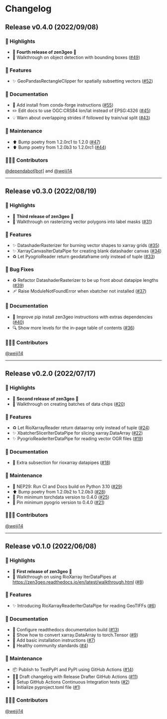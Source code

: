 # Changelog

## Release v0.4.0 (2022/09/08)

### 💫 Highlights

* 🎉 **Fourth release of zen3geo** 🎉
* 🚸 Walkthrough on object detection with bounding boxes ([#49](https://github.com/weiji14/zen3geo/pull/49))

### 🚀 Features

* ✨ GeoPandasRectangleClipper for spatially subsetting vectors ([#52](https://github.com/weiji14/zen3geo/pull/52))

### 📖 Documentation

* 📝 Add install from conda-forge instructions ([#55](https://github.com/weiji14/zen3geo/pull/55))
* ✏️ Edit docs to use OGC:CRS84 lon/lat instead of EPSG:4326 ([#45](https://github.com/weiji14/zen3geo/pull/45))
* 💡 Warn about overlapping strides if followed by train/val split ([#43](https://github.com/weiji14/zen3geo/pull/43))

### 🧰 Maintenance

* ⬆️ Bump poetry from 1.2.0rc1 to 1.2.0 ([#47](https://github.com/weiji14/zen3geo/pull/47))
* ⬆️ Bump poetry from 1.2.0b3 to 1.2.0rc1 ([#44](https://github.com/weiji14/zen3geo/pull/44))

### 🧑‍🤝‍🧑 Contributors

[@dependabot[bot]](https://github.com/dependabot-bot) and [@weiji14](https://github.com/weiji14)

---

## Release v0.3.0 (2022/08/19)

### 💫 Highlights

* 🎉 **Third release of zen3geo** 🎉
* 🚸 Walkthrough on rasterizing vector polygons into label masks ([#31](https://github.com/weiji14/zen3geo/pull/31))

### 🚀 Features

* ✨ DatashaderRasterizer for burning vector shapes to xarray grids ([#35](https://github.com/weiji14/zen3geo/pull/35))
* ✨ XarrayCanvasIterDataPipe for creating blank datashader canvas ([#34](https://github.com/weiji14/zen3geo/pull/34))
* ♻️ Let PyogrioReader return geodataframe only instead of tuple ([#33](https://github.com/weiji14/zen3geo/pull/33))

### 🐛 Bug Fixes

* ♻️ Refactor DatashaderRasterizer to be up front about datapipe lengths ([#39](https://github.com/weiji14/zen3geo/pull/39))
* 🩹 Raise ModuleNotFoundError when xbatcher not installed ([#37](https://github.com/weiji14/zen3geo/pull/37))

### 📖 Documentation

* 📝 Improve pip install zen3geo instructions with extras dependencies ([#40](https://github.com/weiji14/zen3geo/pull/40))
* 🔍 Show more levels for the in-page table of contents ([#36](https://github.com/weiji14/zen3geo/pull/36))

### 🧑‍🤝‍🧑 Contributors

[@weiji14](https://github.com/weiji14)

---

## Release v0.2.0 (2022/07/17)

### 💫 Highlights

* 🎉 **Second release of zen3geo** 🎉
* 🚸 Walkthrough on creating batches of data chips ([#20](https://github.com/weiji14/zen3geo/pull/20))

### 🚀 Features

* ♻️ Let RioXarrayReader return dataarray only instead of tuple ([#24](https://github.com/weiji14/zen3geo/pull/24))
* ✨ XbatcherSlicerIterDataPipe for slicing xarray.DataArray ([#22](https://github.com/weiji14/zen3geo/pull/22))
* ✨ PyogrioReaderIterDataPipe for reading vector OGR files ([#19](https://github.com/weiji14/zen3geo/pull/19))

### 📖 Documentation

* 🎨 Extra subsection for rioxarray datapipes ([#18](https://github.com/weiji14/zen3geo/pull/18))

### 🧰 Maintenance

* 👷 NEP29: Run CI and Docs build on Python 3.10 ([#29](https://github.com/weiji14/zen3geo/pull/29))
* ⬆️ Bump poetry from 1.2.0b2 to 1.2.0b3 ([#28](https://github.com/weiji14/zen3geo/pull/28))
* 📌 Pin minimum torchdata version to 0.4.0 ([#25](https://github.com/weiji14/zen3geo/pull/25))
* 📌 Pin minimum pyogrio version to 0.4.0 ([#21](https://github.com/weiji14/zen3geo/pull/21))

### 🧑‍🤝‍🧑 Contributors

[@weiji14](https://github.com/weiji14)

---

## Release v0.1.0 (2022/06/08)

### 💫 Highlights

* 🎉 **First release of zen3geo** 🎉
* 🚸 Walkthrough on using RioXarray IterDataPipes at https://zen3geo.readthedocs.io/en/latest/walkthrough.html ([#8](https://github.com/weiji14/zen3geo/pull/8))

### 🚀 Features

* ✨ Introducing RioXarrayReaderIterDataPipe for reading GeoTIFFs ([#6](https://github.com/weiji14/zen3geo/pull/6))

### 📖 Documentation

* 🔧 Configure readthedocs documentation build ([#13](https://github.com/weiji14/zen3geo/pull/13))
* 💬 Show how to convert xarray.DataArray to torch.Tensor ([#9](https://github.com/weiji14/zen3geo/pull/9))
* 📝 Add basic installation instructions ([#7](https://github.com/weiji14/zen3geo/pull/7))
* 👥 Healthy community standards ([#4](https://github.com/weiji14/zen3geo/pull/4))

### 🧰 Maintenance

* 📦 Publish to TestPyPI and PyPI using GitHub Actions ([#14](https://github.com/weiji14/zen3geo/pull/14))
* 🧑‍💻 Draft changelog with Release Drafter GitHub Actions ([#11](https://github.com/weiji14/zen3geo/pull/11))
* 👷 Setup GitHub Actions Continuous Integration tests ([#2](https://github.com/weiji14/zen3geo/pull/2))
* 🌱 Initialize pyproject.toml file ([#1](https://github.com/weiji14/zen3geo/pull/1))

### 🧑‍🤝‍🧑 Contributors

[@weiji14](https://github.com/weiji14)
